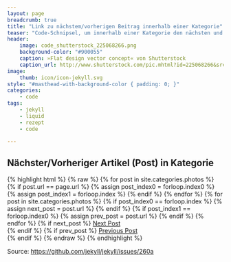 ```yaml
---
layout: page
breadcrumb: true
title: "Link zu nächstem/vorherigen Beitrag innerhalb einer Kategorie"
teaser: "Code-Schnipsel, um innerhalb einer Kategorie den nächsten und vorherigen Beitrag (Post) zu verlinken."
header:
    image: code_shutterstock_225068266.png
    background-color: "#900055"
    caption: »Flat design vector concept« von Shutterstock
    caption_url: http://www.shutterstock.com/pic.mhtml?id=225068266&src=id
image:
    thumb: icon/icon-jekyll.svg
style: "#masthead-with-background-color { padding: 0; }"
categories:
    - code
tags:
    - jekyll
    - liquid
    - rezept
    - code

---
```

## Nächster/Vorheriger Artikel (Post) in Kategorie

{% highlight html %}
{% raw %}
{% for post in site.categories.photos %}
        {% if post.url == page.url %}
            {% assign post_index0 = forloop.index0 %}
            {% assign post_index1 = forloop.index %}
        {% endif %}
    {% endfor %}
    {% for post in site.categories.photos %}
        {% if post_index0 == forloop.index %}
            {% assign next_post = post.url %}
        {% endif %}
        {% if post_index1 == forloop.index0 %}
            {% assign prev_post = post.url %}
        {% endif %}
    {% endfor %}
    {% if next_post %}
        <a href="{{ next_post }}">Next Post</a> <br>
    {% endif %}
    {% if prev_post %}
        <a href="{{ prev_post }}">Previous Post</a> <br>
    {% endif %}
{% endraw %}
{% endhighlight %}

Source: <https://github.com/jekyll/jekyll/issues/260a>
